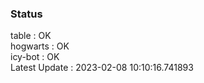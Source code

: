 ### Status


table : OK  
hogwarts : OK  
icy-bot : OK  
Latest Update : 2023-02-08 10:10:16.741893
